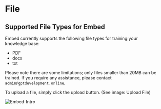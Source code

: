 

# File

## Supported File Types for Embed

Embed currently supports the following file types for training your knowledge base:


- PDF
- docx
- txt

Please note there are some limitations; only files smaller than 20MB can be trained. If you require any assistance, please contact `admin@gptdevelopment.online`.


To upload a file, simply click the upload button. (See image: Upload File)

![Embed-Intro](/img/embed/upload_file.png)

